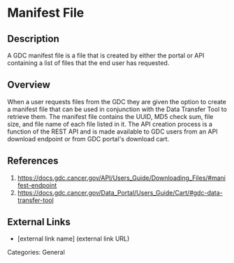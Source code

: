 # Manifest File #
## Description ##
A GDC manifest file is a file that is created by either the portal or API containing a list of files that the end user has requested.  
## Overview ##
When a user requests files from the GDC they are given the option to create a manifest file that can be used in conjunction with the Data Transfer Tool to retrieve them.  The manifest file contains the UUID, MD5 check sum, file size, and file name of each file listed in it.  The API creation process is a function of the REST API and is made available to GDC users from an API download endpoint or from GDC portal's download cart.  

## References ##
1. https://docs.gdc.cancer.gov/API/Users_Guide/Downloading_Files/#manifest-endpoint
2. https://docs.gdc.cancer.gov/Data_Portal/Users_Guide/Cart/#gdc-data-transfer-tool

## External Links ##
* [external link name] (external link URL)

Categories: General
